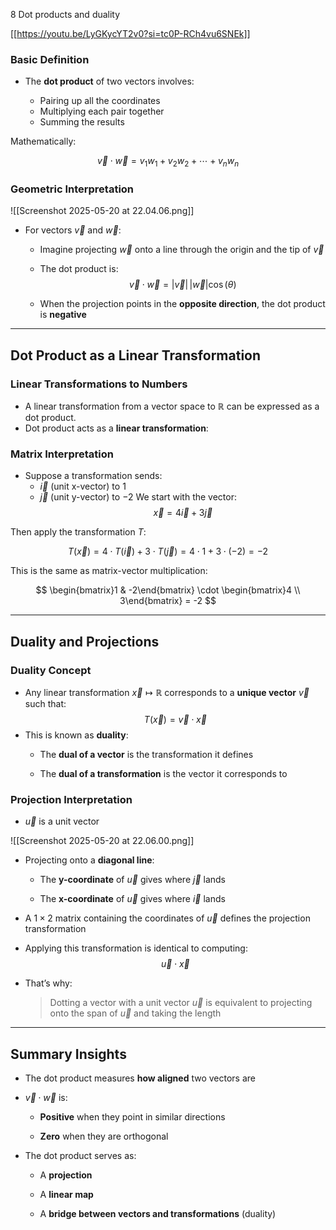 8 Dot products and duality

[[https://youtu.be/LyGKycYT2v0?si=tc0P-RCh4vu6SNEk]]

### Basic Definition

- The **dot product** of two vectors involves:
    
    - Pairing up all the coordinates
    - Multiplying each pair together
    - Summing the results

Mathematically:

$$\vec{v} \cdot \vec{w} = v_1 w_1 + v_2 w_2 + \cdots + v_n w_n$$

### Geometric Interpretation
![[Screenshot 2025-05-20 at 22.04.06.png]]
- For vectors $\vec{v}$ and $\vec{w}$:

	- Imagine projecting $\vec{w}$ onto a line through the origin and the tip of $\vec{v}$

    - The dot product is:$$\vec{v} \cdot \vec{w} = |\vec{v}|\,|\vec{w}| \cos(\theta)$$
    - When the projection points in the **opposite direction**, the dot product is **negative**

---

## Dot Product as a Linear Transformation

### Linear Transformations to Numbers

- A linear transformation from a vector space to $\mathbb{R}$ can be expressed as a dot product.
- Dot product acts as a **linear transformation**:



### Matrix Interpretation

- Suppose a transformation sends:
    - $\vec{i}$ (unit x-vector) to $1$
    - $\vec{j}$ (unit y-vector) to $-2$
We start with the vector:
$$\vec{x} = 4\vec{i} + 3\vec{j}$$

Then apply the transformation $T$:

$$
T(\vec{x}) = 4 \cdot T(\vec{i}) + 3 \cdot T(\vec{j}) = 4 \cdot 1 + 3 \cdot (-2) = -2
$$


This is the same as matrix-vector multiplication:

$$
\begin{bmatrix}1 & -2\end{bmatrix}
\cdot
\begin{bmatrix}4 \\ 3\end{bmatrix}
= -2
$$



---

## Duality and Projections

### Duality Concept

- Any linear transformation $\vec{x} \mapsto \mathbb{R}$ corresponds to a **unique vector** $\vec{v}$ such that:
$$
T(\vec{x}) = \vec{v} \cdot \vec{x}
$$
- This is known as **duality**:
    - The **dual of a vector** is the transformation it defines

    - The **dual of a transformation** is the vector it corresponds to

### Projection Interpretation

- $\vec{u}$ is a unit vector 

![[Screenshot 2025-05-20 at 22.06.00.png]]
- Projecting onto a **diagonal line**:

    - The **y-coordinate** of $\vec{u}$ gives where $\vec{j}$ lands

    - The **x-coordinate** of $\vec{u}$ gives where $\vec{i}$ lands

- A $1 \times 2$ matrix containing the coordinates of $\vec{u}$ defines the projection transformation
    
- Applying this transformation is identical to computing:
$$
\vec{u} \cdot \vec{x}
$$
- That’s why:

    > Dotting a vector with a unit vector $\vec{u}$ is equivalent to projecting onto the span of $\vec{u}$ and taking the length


---

## Summary Insights

- The dot product measures **how aligned** two vectors are

- $\vec{v} \cdot \vec{w}$ is:

    - **Positive** when they point in similar directions
    
    - **Zero** when they are orthogonal

- The dot product serves as:

    - A **projection**
    
    - A **linear map**
    
    - A **bridge between vectors and transformations** (duality)